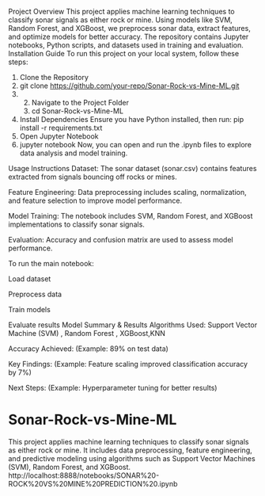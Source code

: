 Project Overview
This project applies machine learning techniques to classify sonar signals as either rock or mine. Using models like SVM, Random Forest, and XGBoost, we preprocess sonar data, extract features, and optimize models for better accuracy. The repository contains Jupyter notebooks, Python scripts, and datasets used in training and evaluation.
Installation Guide
To run this project on your local system, follow these steps:

1. Clone the Repository
2. git clone https://github.com/your-repo/Sonar-Rock-vs-Mine-ML.git
3. 2. Navigate to the Project Folder
   3. cd Sonar-Rock-vs-Mine-ML
3. Install Dependencies
Ensure you have Python installed, then run:
pip install -r requirements.txt
4. Open Jupyter Notebook
5. jupyter notebook
Now, you can open and run the .ipynb files to explore data analysis and model training.

Usage Instructions
Dataset: The sonar dataset (sonar.csv) contains features extracted from signals bouncing off rocks or mines.

Feature Engineering: Data preprocessing includes scaling, normalization, and feature selection to improve model performance.

Model Training: The notebook includes SVM, Random Forest, and XGBoost implementations to classify sonar signals.

Evaluation: Accuracy and confusion matrix are used to assess model performance.

To run the main notebook:

Load dataset

Preprocess data

Train models

Evaluate results
Model Summary & Results
Algorithms Used:  Support Vector Machine (SVM) , Random Forest , XGBoost,KNN

Accuracy Achieved: (Example: 89% on test data)

Key Findings: (Example: Feature scaling improved classification accuracy by 7%)

Next Steps: (Example: Hyperparameter tuning for better results)








# Sonar-Rock-vs-Mine-ML
This project applies machine learning techniques to classify sonar signals as either rock or mine. It includes data preprocessing, feature engineering, and predictive modeling using algorithms such as Support Vector Machines (SVM), Random Forest, and XGBoost. 
http://localhost:8888/notebooks/SONAR%20-ROCK%20VS%20MINE%20PREDICTION%20.ipynb
